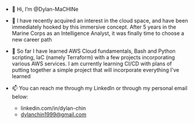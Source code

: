 - 👋 Hi, I’m @Dylan-MaCHINe

- 👀 I have recently acquired an interest in the cloud space, and have been immediately hooked by this immersive concept. After 5 years in the Marine Corps as an Intelligence Analyst, it was finally time to
choose a new career path

- 🌱 So far I have learned AWS Cloud fundamentals, Bash and Python scripting, IaC (namely Terraform) with a few projects incorporating various AWS services. I am currently learning CI/CD with plans of putting together a simple project that will incorporate everything I've learned 

- 📫 You can reach me through my LinkedIn or through my personal email below:
  - linkedin.com/in/dylan-chin
  - dylanchin1999@gmail.com

<!---
Dylan-MaCHINe/Dylan-MaCHINe is a ✨ special ✨ repository because its `README.md` (this file) appears on your GitHub profile.
You can click the Preview link to take a look at your changes.
--->
